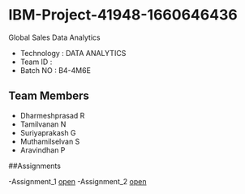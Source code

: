 # IBM-Project-41948-1660646436
Global Sales Data Analytics

- Technology : DATA ANALYTICS
- Team ID    : 
- Batch NO   : B4-4M6E

## Team Members
- Dharmeshprasad R
- Tamilvanan N
- Suriyaprakash G
- Muthamilselvan S
- Aravindhan P

##Assignments

-Assignment_1 [open](https://github.com/IBM-EPBL/IBM-Project-41948-1660646436/tree/main/Assignments/Assignment_1)
-Assignment_2 [open](https://github.com/IBM-EPBL/IBM-Project-41948-1660646436/tree/main/Assignments/Assignment_2)
